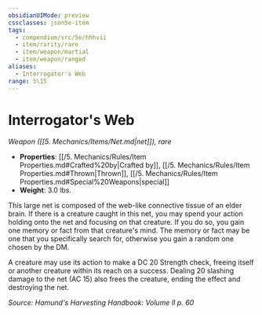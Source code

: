 ```yaml
---
obsidianUIMode: preview
cssclasses: json5e-item
tags:
  - compendium/src/5e/hhhvii
  - item/rarity/rare
  - item/weapon/martial
  - item/weapon/ranged
aliases:
  - Interrogator's Web
range: 5\15
---
```

# Interrogator's Web
*Weapon ([[5. Mechanics/Items/Net.md\|net]]), rare*  

- **Properties**: [[/5. Mechanics/Rules/Item Properties.md#Crafted%20by\|Crafted by]], [[/5. Mechanics/Rules/Item Properties.md#Thrown\|Thrown]], [[/5. Mechanics/Rules/Item Properties.md#Special%20Weapons\|special]]
- **Weight**: 3.0 lbs.

This large net is composed of the web-like connective tissue of an elder brain. If there is a creature caught in this net, you may spend your action holding onto the net and focusing on that creature. If you do so, you gain one memory or fact from that creature's mind. The memory or fact may be one that you specifically search for, otherwise you gain a random one chosen by the DM.

A creature may use its action to make a DC 20 Strength check, freeing itself or another creature within its reach on a success. Dealing 20 slashing damage to the net (AC 15) also frees the creature, ending the effect and destroying the net.

*Source: Hamund's Harvesting Handbook: Volume II p. 60*
